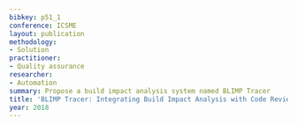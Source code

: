 ```yaml
---
bibkey: p51_1
conference: ICSME
layout: publication
methodology:
- Solution
practitioner:
- Quality assurance
researcher:
- Automation
summary: Propose a build impact analysis system named BLIMP Tracer
title: 'BLIMP Tracer: Integrating Build Impact Analysis with Code Review'
year: 2018
---
```

